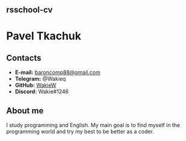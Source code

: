 ## rsschool-cv

# Pavel Tkachuk

## Contacts 
* **E-mail:** baroncomp88@gmail.com
* **Telegram:** @Wakieq
* **GitHub:** [WakieW](https://github.com/WakieW)
* **Discord:** Wakie#1246

## About me
 I study programming and English. My main goal is to find myself in the programming world and try my best to be better as a coder. 